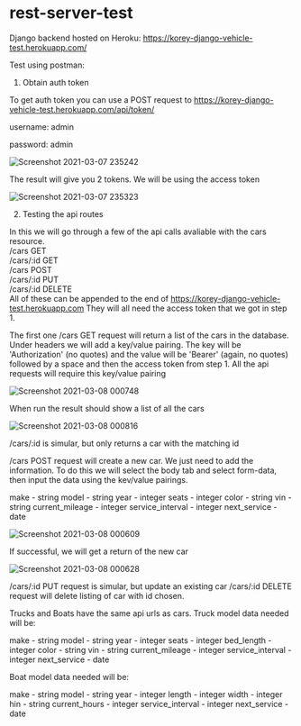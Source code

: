 # rest-server-test

Django backend hosted on Heroku: https://korey-django-vehicle-test.herokuapp.com/

Test using postman:

1. Obtain auth token

To get auth token you can use a POST request to https://korey-django-vehicle-test.herokuapp.com/api/token/

username: admin

password: admin

![Screenshot 2021-03-07 235242](https://user-images.githubusercontent.com/26910936/110293362-52c57080-7fa3-11eb-8dfb-0a8c28ffccbb.png)

The result will give you 2 tokens. We will be using the access token

![Screenshot 2021-03-07 235323](https://user-images.githubusercontent.com/26910936/110293545-8f916780-7fa3-11eb-9ecb-c74700e87cd4.png)


2. Testing the api routes

In this we will go through a few of the api calls avaliable with the cars resource.\
/cars GET\
/cars/:id GET\
/cars POST\
/cars/:id PUT\
/cars/:id DELETE\
All of these can be appended to the end of https://korey-django-vehicle-test.herokuapp.com
They will all need the access token that we got in step 1.

The first one /cars GET request will return a list of the cars in the database. Under headers we will add a key/value pairing. The key will be 'Authorization' (no quotes) and the value will be 'Bearer' (again, no quotes) followed by a space and then the access token from step 1. All the api requests will require this key/value pairing

![Screenshot 2021-03-08 000748](https://user-images.githubusercontent.com/26910936/110294527-d3d13780-7fa4-11eb-8bc8-16b37079fed1.png)

When run the result should show a list of all the cars

![Screenshot 2021-03-08 000816](https://user-images.githubusercontent.com/26910936/110294635-f2cfc980-7fa4-11eb-8cde-eb7714491489.png)

/cars/:id is simular, but only returns a car with the matching id

/cars POST request will create a new car. We just need to add the information. To do this we will select the body tab and select form-data, then input the data using the kev/value pairings.

make - string
model - string
year - integer
seats - integer
color - string
vin - string
current_mileage - integer
service_interval - integer
next_service - date

![Screenshot 2021-03-08 000609](https://user-images.githubusercontent.com/26910936/110295464-fdd72980-7fa5-11eb-8fe2-c03cb05aefdd.png)

If successful, we will get a return of the new car

![Screenshot 2021-03-08 000628](https://user-images.githubusercontent.com/26910936/110295589-23643300-7fa6-11eb-81ec-35aad84de2fb.png)

/cars/:id PUT request is simular, but update an existing car
/cars/:id DELETE request will delete listing of car with id chosen.

Trucks and Boats have the same api urls as cars.
Truck model data needed will be:

make - string
model - string
year - integer
seats - integer
bed_length - integer
color - string
vin - string
current_mileage - integer
service_interval - integer
next_service - date

Boat model data needed will be:

make - string
model - string
year - integer
length - integer
width - integer
hin - string
current_hours - integer
service_interval - integer
next_service - date
